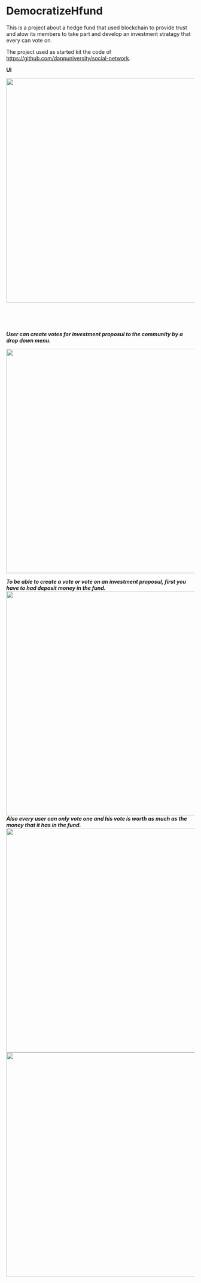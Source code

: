 # DemocratizeHfund
This is a project about a hedge fund that used blockchain to provide trust and alow its members to take part and develop an investment stratagy that every can vote on.

The project used as started kit the code of https://github.com/dappuniversity/social-network.

<b>UI<b>

<img src="https://user-images.githubusercontent.com/97196020/148573484-7a5a6978-c0ff-44c8-b2bf-9dab2edd48be.png" width="600" >

  <p>&nbsp;</p>
  <p>&nbsp;</p>
  
<i>User can create votes for investment proposul to the community by a drop down menu.<i>
  
  <img src="https://user-images.githubusercontent.com/97196020/148574856-004e23fe-3710-416e-b874-9937b2e3fd90.png" width="600" >
  
  To be able to create a vote or vote on an investment proposul, first you have to had deposit money in the fund. 
 <img src="https://user-images.githubusercontent.com/97196020/148578593-747ff4bc-fb1b-46e4-9f8a-32750efed8da.png" width="600" > 
  Also every user can only vote one and his vote is worth as much as the money that it has in the fund. 
 <img src="https://user-images.githubusercontent.com/97196020/148578781-48738b40-2b6e-448c-a3f1-c9af0e4a297e.png" width="600" > 
 <img src="https://user-images.githubusercontent.com/97196020/148578872-322eb7de-5e17-4a13-8c25-165311bcf66b.png" width="600" > 



 
  



